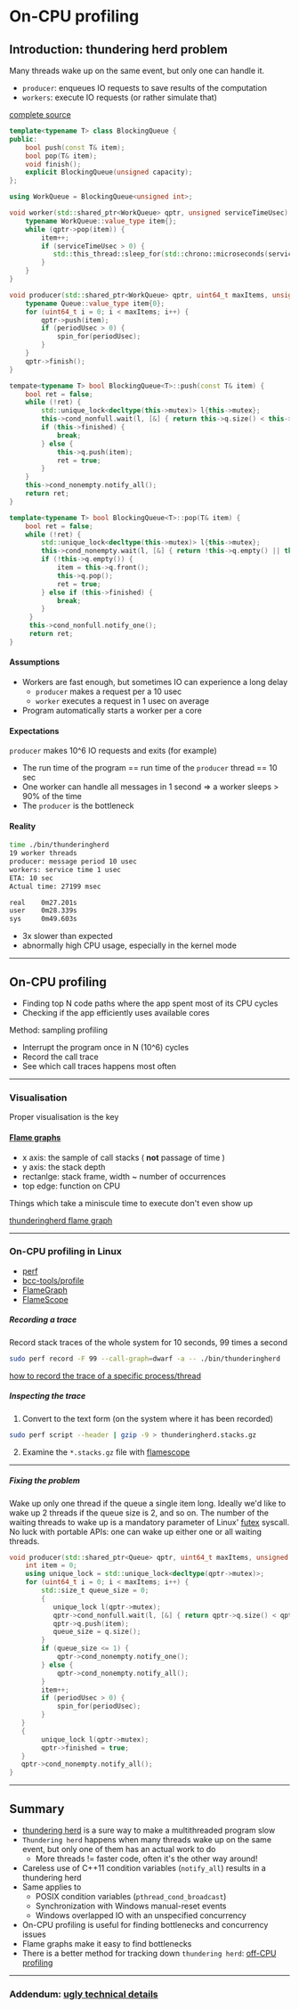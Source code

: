 # On-CPU profiling

## Introduction: thundering herd problem

Many threads wake up on the same event, but only one can handle it.

* `producer`: enqueues IO requests to save results of the computation
* `workers`: execute IO requests (or rather simulate that)

[complete source](./src/thunderingherd.cpp)

```c++
template<typename T> class BlockingQueue {
public:
    bool push(const T& item);
    bool pop(T& item);
    void finish();
    explicit BlockingQueue(unsigned capacity);
};
```

```c++
using WorkQueue = BlockingQueue<unsigned int>;

void worker(std::shared_ptr<WorkQueue> qptr, unsigned serviceTimeUsec) {
    typename WorkQueue::value_type item{};
    while (qptr->pop(item)) {
        item++;
        if (serviceTimeUsec > 0) {
           std::this_thread::sleep_for(std::chrono::microseconds(serviceTimeUsec));
        }
    }
}
```

```c++
void producer(std::shared_ptr<WorkQueue> qptr, uint64_t maxItems, unsigned periodUsec) {
    typename Queue::value_type item{0};
    for (uint64_t i = 0; i < maxItems; i++) {
        qptr->push(item);
        if (periodUsec > 0) {
            spin_for(periodUsec);
        }
    }
    qptr->finish();
}
```

```c++
tempate<typename T> bool BlockingQueue<T>::push(const T& item) {
    bool ret = false;
    while (!ret) {
        std::unique_lock<decltype(this->mutex)> l{this->mutex};
        this->cond_nonfull.wait(l, [&] { return this->q.size() < this->max_size || this->finished; });
        if (this->finished) {
            break;
        } else {
            this->q.push(item);
            ret = true;
        }
    }
    this->cond_nonempty.notify_all();
    return ret;
}
```

```c++
template<typename T> bool BlockingQueue<T>::pop(T& item) {
    bool ret = false;
    while (!ret) {
        std::unique_lock<decltype(this->mutex)> l{this->mutex};
        this->cond_nonempty.wait(l, [&] { return !this->q.empty() || this->finished; });
        if (!this->q.empty()) {
            item = this->q.front();
            this->q.pop();
            ret = true;
        } else if (this->finished) {
            break;
        }
     }
     this->cond_nonfull.notify_one();
     return ret;
}
```

#### Assumptions

* Workers are fast enough, but sometimes IO can experience a long delay
  * `producer` makes a request per a 10 usec
  * `worker` executes a request in 1 usec on average
* Program automatically starts a worker per a core

#### Expectations

`producer` makes 10^6 IO requests and exits (for example)

* The run time of the program == run time of the `producer` thread == 10 sec
* One worker can handle all messages in 1 second => a worker sleeps > 90% of the time
* The `producer` is the bottleneck

#### Reality

```bash
time ./bin/thunderingherd
19 worker threads
producer: message period 10 usec
workers: service time 1 usec
ETA: 10 sec 
Actual time: 27199 msec

real    0m27.201s
user    0m28.339s
sys     0m49.603s
```

* 3x slower than expected
* abnormally high CPU usage, especially in the kernel mode

---

## On-CPU profiling

* Finding top N code paths where the app spent most of its CPU cycles
* Checking if the app efficiently uses available cores

Method: sampling profiling

* Interrupt the program once in N (10^6) cycles 
* Record the call trace
* See which call traces happens most often

---

### Visualisation

Proper visualisation is the key

#### [Flame graphs](http://www.brendangregg.com/flamegraphs.html)

* x axis: the sample of call stacks ( **not** passage of time )
* y axis: the stack depth
* rectanlge: stack frame, width ~ number of occurrences
* top edge: function on CPU

Things which take a miniscule time to execute don't even show up

[thunderingherd flame graph](./img/thunderingherd.svg)

---

### On-CPU profiling in Linux

* [perf](https://perf.wiki.kernel.org/index.php/Main_Page)
* [bcc-tools/profile](https://github.com/iovisor/bcc)
* [FlameGraph](https://github.com/brendangregg/FlameGraph)
* [FlameScope](https://github.com/Netflix/flamescope)

##### Recording a trace

Record stack traces of the whole system for 10 seconds, 99 times a second

```bash
sudo perf record -F 99 --call-graph=dwarf -a -- ./bin/thunderingherd
```

[how to record the trace of a specific process/thread](./ugly_technical_details.md#recording-traces-with-3x-kernels-centosrhel-7)


##### Inspecting the trace

1. Convert to the text form (on the system where it has been recorded)

```bash
sudo perf script --header | gzip -9 > thunderingherd.stacks.gz
```

2. Examine the `*.stacks.gz` file with [flamescope](https://github.com/Netflix/flamescope)

---

##### Fixing the problem

Wake up only one thread if the queue a single item long.
Ideally we'd like to wake up 2 threads if the queue size is 2, and so on.
The number of the waiting threads to wake up is a mandatory parameter
of Linux' [futex](http://man7.org/linux/man-pages/man2/futex.2.html) syscall.
No luck with portable APIs: one can wake up either one or all waiting threads.

```c++
void producer(std::shared_ptr<Queue> qptr, uint64_t maxItems, unsigned periodUsec) {
    int item = 0;
    using unique_lock = std::unique_lock<decltype(qptr->mutex)>;
    for (uint64_t i = 0; i < maxItems; i++) {
        std::size_t queue_size = 0;
        {
           unique_lock l(qptr->mutex);
           qptr->cond_nonfull.wait(l, [&] { return qptr->q.size() < qptr->max_size; });
           qptr->q.push(item);
           queue_size = q.size();
        }
        if (queue_size <= 1) {
            qptr->cond_nonempty.notify_one();
        } else {
            qptr->cond_nonempty.notify_all();
        }
        item++;
        if (periodUsec > 0) {
            spin_for(periodUsec);
        }
   }
   {
        unique_lock l(qptr->mutex);
        qptr->finished = true;
   }
   qptr->cond_nonempty.notify_all();
}
```

---

## Summary

* [thundering herd](https://en.wikipedia.org/wiki/Thundering_herd_problem) is a sure way to make a multithreaded program slow
* `Thundering herd` happens when many threads wake up on the same event, but only one of them has an actual work to do
   * More threads != faster code, often it's the other way around!
* Careless use of C++11 condition variables (`notify_all`) results in a thundering herd
* Same applies to
  * POSIX condition variables (`pthread_cond_broadcast`)
  * Synchronization with Windows manual-reset events
  * Windows overlapped IO with an unspecified concurrency
* On-CPU profiling is useful for finding bottlenecks and concurrency issues
* Flame graphs make it easy to find bottlenecks
* There is a better method for tracking down `thundering herd`: [off-CPU profiling](./offcpu_analysis.md)

---

### Addendum: [ugly technical details](./ugly_technical_details.md)

